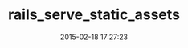---
layout: post
title:  "rails_serve_static_assets"
repo:   "heroku/rails_serve_static_assets"
date:   2015-02-18 17:27:23
gemurl: https://github.com/heroku/rails_serve_static_assets
---
